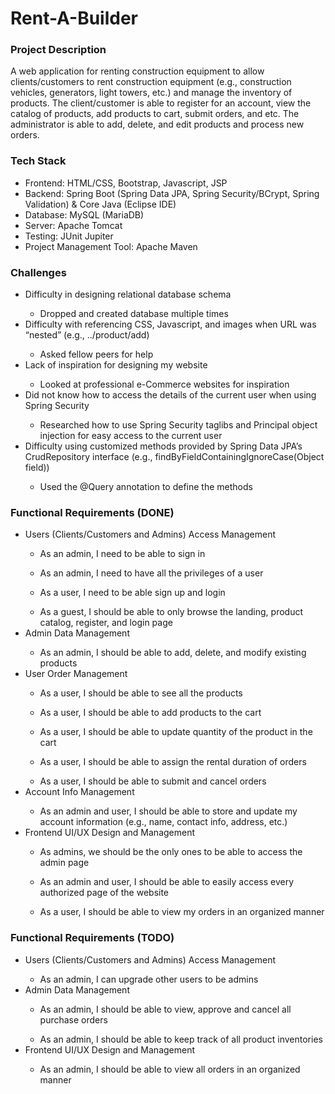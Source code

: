 # Rent-A-Builder
<h3>Project Description</h3>
<p>A web application for renting construction equipment to allow clients/customers to rent construction equipment (e.g., construction vehicles, generators, light towers, etc.) and manage the inventory of products. The client/customer is able to register for an account, view the catalog of products, add products to cart, submit orders, and etc. The administrator is able to add, delete, and edit products and process new orders.</p>

<h3>Tech Stack</h3>
<ul>
  <li>Frontend: HTML/CSS, Bootstrap, Javascript, JSP</li>
  <li>Backend: Spring Boot (Spring Data JPA, Spring Security/BCrypt, Spring Validation) & Core Java (Eclipse IDE)</li>
  <li>Database: MySQL (MariaDB)</li>
  <li>Server: Apache Tomcat</li>
  <li>Testing: JUnit Jupiter</li>
  <li>Project Management Tool: Apache Maven</li>
</ul>
  
<h3>Challenges</h3>
<ul>
  <li>Difficulty in designing relational database schema</li>
    <ul><li>Dropped and created database multiple times</li></ul>
  <li>Difficulty with referencing CSS, Javascript, and images when URL was “nested” (e.g., ../product/add)</li>
    <ul><li>Asked fellow peers for help</ul></li>
  <li>Lack of inspiration for designing my website</li>
     <ul><li>Looked at professional e-Commerce websites for inspiration</ul></li>
  <li>Did not know how to access the details of the current user when using Spring Security</li>
    <ul><li>Researched how to use Spring Security taglibs and Principal object injection for easy access to the current user</ul></li>
  <li>Difficulty using customized methods provided by Spring Data JPA’s CrudRepository interface (e.g., findByFieldContainingIgnoreCase(Object field))</li>
    <ul><li>Used the @Query annotation to define the methods</ul></li>
</ul>

<h3>Functional Requirements (DONE)</h3>
<ul>
  <li>Users (Clients/Customers and Admins) Access Management</li>
    <ul><li>As an admin, I need to be able to sign in</ul></li>
    <ul><li>As an admin, I need to have all the privileges of a user</ul></li>
    <ul><li>As a user, I need to be able sign up and login</ul></li>
    <ul><li>As a guest, I should be able to only browse the landing, product catalog, register, and login page</ul></li>
  <li>Admin Data Management</li>
    <ul><li>As an admin, I should be able to add, delete, and modify existing products</ul></li>
  <li>User Order Management</li>
    <ul><li>As a user, I should be able to see all the products</ul></li>
    <ul><li>As a user, I should be able to add products to the cart</ul></li>
    <ul><li>As a user, I should be able to update quantity of the product in the cart</ul></li>
    <ul><li>As a user, I should be able to assign the rental duration of orders</ul></li>
    <ul><li>As a user, I should be able to submit and cancel orders</ul></li>
  <li>Account Info Management</li>
    <ul><li>As an admin and user, I should be able to store and update my account information (e.g., name, contact info, address, etc.)</ul></li>
  <li>Frontend UI/UX Design and Management</li>
    <ul><li>As admins, we should be the only ones to be able to access the admin page</ul></li>
    <ul><li>As an admin and user, I should be able to easily access every authorized page of the website</ul></li>
    <ul><li>As a user, I should be able to view my orders in an organized manner</ul></li>
</ul>

<h3>Functional Requirements (TODO)</h3>
<ul>
  <li>Users (Clients/Customers and Admins) Access Management</li>
    <ul><li>As an admin, I can upgrade other users to be admins</ul></li>
  <li>Admin Data Management</li>
    <ul><li>As an admin, I should be able to view, approve and cancel all purchase orders</ul></li>
    <ul><li>As an admin, I should be able to keep track of all product inventories</ul></li>
  <li>Frontend UI/UX Design and Management</li>
    <ul><li>As an admin, I should be able to view all orders in an organized manner</ul></li>
</ul>
